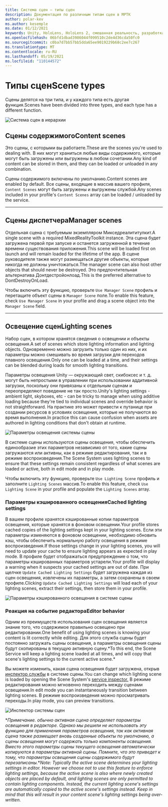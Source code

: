 ```yaml
---
title: Система сцен — типы сцен
description: Документация по различным типам сцен в МРТК
author: polar-kev
ms.author: kesemple
ms.date: 01/12/2021
keywords: Unity, HoloLens, HoloLens 2, смешанная реальность, разработка, MRTK
ms.openlocfilehash: 06bfd1dbad3986044f099510c2de4d36cda50fc0
ms.sourcegitcommit: c0ba7d7bb57bb5dda65ee9019229b68c2ee7c267
ms.translationtype: MT
ms.contentlocale: ru-RU
ms.lasthandoff: 05/19/2021
ms.locfileid: "110144572"
---
```

# <a name="scene-types"></a><span data-ttu-id="ab821-104">Типы сцен</span><span class="sxs-lookup"><span data-stu-id="ab821-104">Scene types</span></span>

<span data-ttu-id="ab821-105">Сцены делятся на три типа, и у каждого типа есть другая функция.</span><span class="sxs-lookup"><span data-stu-id="ab821-105">Scenes have been divided into three types, and each type has a different function.</span></span>

![Система сцен в иерархии](../images/scene-system/MRTK_SceneSystemEditorSceneHierarchy.PNG)

## <a name="content-scenes"></a><span data-ttu-id="ab821-107">Сцены содержимого</span><span class="sxs-lookup"><span data-stu-id="ab821-107">Content scenes</span></span>

<span data-ttu-id="ab821-108">Это сцены, с которыми вы работаете.</span><span class="sxs-lookup"><span data-stu-id="ab821-108">These are the scenes you're used to dealing with.</span></span> <span data-ttu-id="ab821-109">В них могут храниться любые виды содержимого, которые могут быть загружены или выгружены в любом сочетании.</span><span class="sxs-lookup"><span data-stu-id="ab821-109">Any kind of content can be stored in them, and they can be loaded or unloaded in any combination.</span></span>

<span data-ttu-id="ab821-110">Сцены содержимого включены по умолчанию.</span><span class="sxs-lookup"><span data-stu-id="ab821-110">Content scenes are enabled by default.</span></span> <span data-ttu-id="ab821-111">Все сцены, входящие в массив вашего профиля, `Content Scenes` могут быть загружены и выгружены службой.</span><span class="sxs-lookup"><span data-stu-id="ab821-111">Any scenes included in your profile's `Content Scenes` array can be loaded / unloaded by the service.</span></span>

___

## <a name="manager-scenes"></a><span data-ttu-id="ab821-112">Сцены диспетчера</span><span class="sxs-lookup"><span data-stu-id="ab821-112">Manager scenes</span></span>

<span data-ttu-id="ab821-113">Отдельная сцена с требуемым экземпляром Микседреалититулкит.</span><span class="sxs-lookup"><span data-stu-id="ab821-113">A single scene with a required MixedRealityToolkit instance.</span></span> <span data-ttu-id="ab821-114">Эта сцена будет загружена первой при запуске и останется загруженной в течение времени существования приложения.</span><span class="sxs-lookup"><span data-stu-id="ab821-114">This scene will be loaded first on launch and will remain loaded for the lifetime of the app.</span></span> <span data-ttu-id="ab821-115">В сцене руководителя также могут размещаться другие объекты, которые никогда не должны уничтожаться.</span><span class="sxs-lookup"><span data-stu-id="ab821-115">The manager scene can also host other objects that should never be destroyed.</span></span> <span data-ttu-id="ab821-116">Это предпочтительная альтернатива Донтдестройонлоад.</span><span class="sxs-lookup"><span data-stu-id="ab821-116">This is the preferred alternative to DontDestroyOnLoad.</span></span>

<span data-ttu-id="ab821-117">Чтобы включить эту функцию, проверьте `Use Manager Scene` профиль и перетащите объект сцены в `Manager Scene` поле.</span><span class="sxs-lookup"><span data-stu-id="ab821-117">To enable this feature, check `Use Manager Scene` in your profile and drag a scene object into the `Manager Scene` field.</span></span>

___

## <a name="lighting-scenes"></a><span data-ttu-id="ab821-118">Освещение сцен</span><span class="sxs-lookup"><span data-stu-id="ab821-118">Lighting scenes</span></span>

<span data-ttu-id="ab821-119">Набор сцен, в котором хранятся сведения о освещении и объекты освещения.</span><span class="sxs-lookup"><span data-stu-id="ab821-119">A set of scenes which store lighting information and lighting objects.</span></span> <span data-ttu-id="ab821-120">Одновременно можно загрузить только один из них, и их параметры можно смешивать во время загрузки для переходов плавного освещения.</span><span class="sxs-lookup"><span data-stu-id="ab821-120">Only one can be loaded at a time, and their settings can be blended during loads for smooth lighting transitions.</span></span>

<span data-ttu-id="ab821-121">Параметры освещения Unity — окружающий свет, скибоксес и т. д. могут быть непростыми в управлении при использовании аддитивной загрузки, поскольку они привязаны к отдельным сценам и переопределяют поведение не так просто.</span><span class="sxs-lookup"><span data-stu-id="ab821-121">Unity's lighting settings - ambient light, skyboxes, etc - can be tricky to manage when using additive loading because they're tied to individual scenes and override behavior is not straightforward.</span></span> <span data-ttu-id="ab821-122">На практике это может привести к путанице при создании ресурсов в условиях освещения, которые не получаются во время выполнения.</span><span class="sxs-lookup"><span data-stu-id="ab821-122">In practice this can cause confusion when assets are authored in lighting conditions that don't obtain at runtime.</span></span>

![Параметры освещения системы сцены](../images/scene-system/MRTK_SceneSystemLightingSettings.PNG)

<span data-ttu-id="ab821-124">В системе сцены используются сцены освещения, чтобы обеспечить единообразие этих параметров независимо от того, какие сцены загружаются или активны, как в режиме редактирования, так и в режиме воспроизведения.</span><span class="sxs-lookup"><span data-stu-id="ab821-124">The Scene System uses lighting scenes to ensure that these settings remain consistent regardless of what scenes are loaded or active, both in edit mode and in play mode.</span></span>

<span data-ttu-id="ab821-125">Чтобы включить эту функцию, проверьте `Use Lighting Scene` профиль и заполните `Lighting Scenes` массив.</span><span class="sxs-lookup"><span data-stu-id="ab821-125">To enable this feature, check `Use Lighting Scene` in your profile and populate the `Lighting Scenes` array.</span></span>

### <a name="cached-lighting-settings"></a><span data-ttu-id="ab821-126">Параметры кэшированного освещения</span><span class="sxs-lookup"><span data-stu-id="ab821-126">Cached lighting settings</span></span>

<span data-ttu-id="ab821-127">В вашем профиле хранятся кэшированные копии параметров освещения, которые хранятся в фоновом освещении.</span><span class="sxs-lookup"><span data-stu-id="ab821-127">Your profile stores cached copies of the lighting settings kept in your lighting scenes.</span></span> <span data-ttu-id="ab821-128">Если эти параметры изменяются в фоновом освещении, необходимо обновить кэш, чтобы обеспечить нормальную работу освещения в режиме воспроизведения.</span><span class="sxs-lookup"><span data-stu-id="ab821-128">If those settings change in your lighting scenes, you will need to update your cache to ensure lighting appears as expected in play mode.</span></span> <span data-ttu-id="ab821-129">В профиле будет отображаться предупреждение о том, что параметры кэшированных параметров устарели.</span><span class="sxs-lookup"><span data-stu-id="ab821-129">Your profile will display a warning when it suspects your cached settings are out of date.</span></span> <span data-ttu-id="ab821-130">При щелчке `Update Cached Lighting Settings` будет загружена каждая из сцен освещения, извлечены их параметры, а затем сохранены в своем профиле.</span><span class="sxs-lookup"><span data-stu-id="ab821-130">Clicking `Update Cached Lighting Settings` will load each of your lighting scenes, extract their settings, then store them in your profile.</span></span>

![Параметры кэшированного освещения в системе сцены](../images/scene-system/MRTK_SceneSystemCachedLightingSettings.PNG)

### <a name="editor-behavior"></a><span data-ttu-id="ab821-132">Реакция на событие редактора</span><span class="sxs-lookup"><span data-stu-id="ab821-132">Editor behavior</span></span>

<span data-ttu-id="ab821-133">Одним из преимуществ использования сцен освещения является знание того, что содержимое правильно освещено при редактировании.</span><span class="sxs-lookup"><span data-stu-id="ab821-133">One benefit of using lighting scenes is knowing your content is lit correctly while editing.</span></span> <span data-ttu-id="ab821-134">Для этого служба сцены будет постоянно загружать сцены освещения, а параметры освещения сцены будут скопированы в текущую активную сцену.\*</span><span class="sxs-lookup"><span data-stu-id="ab821-134">To this end, the Scene Service will keep a lighting scene loaded at all times, and will copy that scene's lighting settings to the current active scene.\*</span></span>

<span data-ttu-id="ab821-135">Вы можете изменить, какая сцена освещения будет загружена, открыв [инспектор службы](../../configuration/mixed-reality-configuration-guide.md#editor-utilities) в системе сцены.</span><span class="sxs-lookup"><span data-stu-id="ab821-135">You can change which lighting scene is loaded by opening the Scene System's [service inspector.](../../configuration/mixed-reality-configuration-guide.md#editor-utilities)</span></span> <span data-ttu-id="ab821-136">В режиме редактирования можно мгновенно переходить между сценами освещения.</span><span class="sxs-lookup"><span data-stu-id="ab821-136">In edit mode you can instantaneously transition between lighting scenes.</span></span> <span data-ttu-id="ab821-137">В режиме воспроизведения можно просматривать переходы.</span><span class="sxs-lookup"><span data-stu-id="ab821-137">In play mode, you can preview transitions.</span></span>

![Инспектор системы сцен](../images/scene-system/MRTK_SceneSystemServiceInspector.PNG)

<span data-ttu-id="ab821-139">\**Примечание. обычно активная сцена определяет параметры освещения в редакторе. Однако мы решили не использовать эту функцию для применения параметров освещения, так как активная сцена также размещает вновь созданные объекты по умолчанию, а сцены освещения могут содержать только компоненты освещения. Вместо этого параметры сцены текущего освещения автоматически копируются в параметры активной сцены. Помните, что это приведет к тому, что параметры освещения сцены содержимого будут перезаписаны.*</span><span class="sxs-lookup"><span data-stu-id="ab821-139">\**Note: Typically the active scene determines your lighting settings in editor. However we choose not to use this feature to enforce lighting settings, because the active scene is also where newly created objects are placed by default, and lighting scenes are only permitted to contain lighting components. Instead, the current lighting scene's settings are automatically copied to the active scene's settings instead. Keep in mind that this will result in your content scene's lighting settings being over-written.*</span></span>

